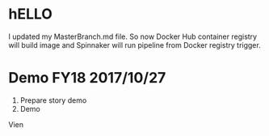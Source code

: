 # hELLO

I updated my MasterBranch.md file. So now Docker Hub container registry will build image
and Spinnaker will run pipeline from Docker registry trigger.

# Demo FY18 2017/10/27

1. Prepare story demo
2. Demo

Vien